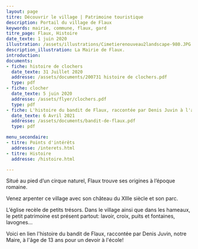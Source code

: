 ```yaml
---
layout: page
titre: Découvrir le village | Patrimoine touristique
description: Portail du village de Flaux
keywords: mairie, commune, flaux, gard
titre_page: Flaux, Histoire
date_texte: 1 juin 2020
illustration: /assets/illustrations/Cimetierenouveau2landscape-980.JPG
description_illustration: La Mairie de Flaux.
introduction:
documents:
- fiche: histoire de clochers
  date_texte: 31 Juillet 2020
  addresse: /assets/documents/200731 histoire de clochers.pdf
  type: pdf
- fiche: clocher
  date_texte: 5 juin 2020
  addresse: /assets/flyer/clochers.pdf
  type: pdf
- fiche: L'histoire du bandit de Flaux, raccontée par Denis Juvin à l'age de 13 ans
  date_texte: 6 Avril 2021
  addresse: /assets/documents/bandit-de-flaux.pdf
  type: pdf

menu_secondaire:
- titre: Points d'intérêts
  addresse: /interets.html
- titre: Histoire
  addresse: /histoire.html

---
```


Situé au pied d’un cirque naturel, Flaux trouve ses origines à l’époque romaine. 

Venez arpenter ce village avec son château du XIIIe siècle et son parc.

L’église recèle de petits trésors. Dans le village ainsi que dans les hameaux, le petit patrimoine est présent partout: lavoir, croix, puits et fontaines, lavognes…

Voici en lien l'histoire du bandit de Flaux, raccontée par Denis Juvin, notre Maire, à l'âge de 13 ans pour un devoir à l'école! 
